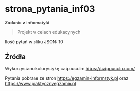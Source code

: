 # strona_pytania_inf03
Zadanie z informatyki
> Projekt w celach edukacyjnych

Ilość pytań w pliku JSON: 10

## Źródła

Wykorzystano kolorystykę catppuccin: https://catppuccin.com/

Pytania pobrane ze stron https://egzamin-informatyk.pl oraz https://www.praktycznyegzamin.pl


